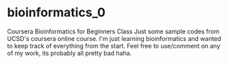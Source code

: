 # bioinformatics_0
Coursera Bioinformatics for Beginners Class 
Just some sample codes from UCSD's coursera online course. I'm just learning bioinformatics and wanted to keep track of everything from the start.
Feel free to use/comment on any of my work, its probably all pretty bad haha.
